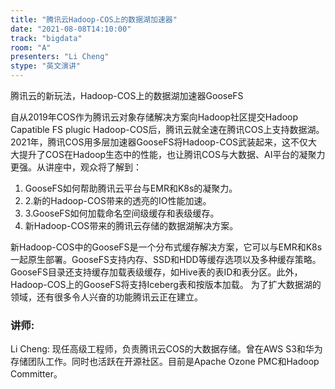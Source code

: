 ```yaml
---
title: "腾讯云Hadoop-COS上的数据湖加速器"
date: "2021-08-08T14:10:00" 
track: "bigdata"
room: "A"
presenters: "Li Cheng"
stype: "英文演讲"
---
```

腾讯云的新玩法，Hadoop-COS上的数据湖加速器GooseFS

自从2019年COS作为腾讯云对象存储解决方案向Hadoop社区提交Hadoop Capatible FS plugic Hadoop-COS后，腾讯云就全速在腾讯COS上支持数据湖。
2021年，腾讯COS用多层加速器GooseFS将Hadoop-COS武装起来，这不仅大大提升了COS在Hadoop生态中的性能，也让腾讯COS与大数据、AI平台的凝聚力更强。从讲座中，观众将了解到：
 1. GooseFS如何帮助腾讯云平台与EMR和K8s的凝聚力。
 2. 2.新的Hadoop-COS带来的透亮的IO性能加速。
 3. 3.GooseFS如何加载命名空间级缓存和表级缓存。
 3. 新Hadoop-COS带来的腾讯云存储的数据湖解决方案。
 
新Hadoop-COS中的GooseFS是一个分布式缓存解决方案，它可以与EMR和K8s一起原生部署。GooseFS支持内存、SSD和HDD等缓存选项以及多种缓存策略。
GooseFS目录还支持缓存加载表级缓存，如Hive表的表ID和表分区。此外，Hadoop-COS上的GooseFS将支持Iceberg表和按版本加载。
为了扩大数据湖的领域，还有很多令人兴奋的功能腾讯云正在建立。
 ### 讲师: 
 Li Cheng:  现任高级工程师，负责腾讯云COS的大数据存储。曾在AWS S3和华为存储团队工作。同时也活跃在开源社区。目前是Apache Ozone PMC和Hadoop Committer。